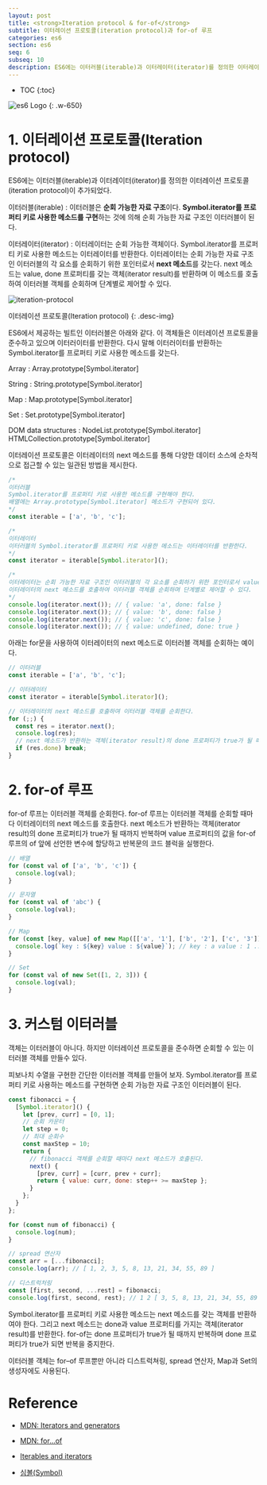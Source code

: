 ```yaml
---
layout: post
title: <strong>Iteration protocol & for-of</strong>
subtitle: 이터레이션 프로토콜(iteration protocol)과 for-of 루프
categories: es6
section: es6
seq: 6
subseq: 10
description: ES6에는 이터러블(iterable)과 이터레이터(iterator)를 정의한 이터레이션 프로토콜(iteration protocol)이 추가되었다. 이터러블은 순회 가능한 자료 구조이다. Symbol.iterator를 프로퍼티 키로 사용한 메소드를 구현하는 것에 의해 순회 가능한 자료 구조인 이터러블이 된다. 이터러블의 Symbol.iterator를 프로퍼티 키로 사용한 메소드는 이터레이터를 반환한다. 이터레이터는 순회 가능한 자료 구조인 이터러블의 요소를 탐색하기 위한 포인터이다.
---
```


* TOC
{:toc}

![es6 Logo](./img/es6.png)
{: .w-650}

# 1. 이터레이션 프로토콜(Iteration protocol)

ES6에는 이터러블(iterable)과 이터레이터(iterator)를 정의한 이터레이션 프로토콜(iteration protocol)이 추가되었다.

이터러블(iterable)
: 이터러블은 <strong>순회 가능한 자료 구조</strong>이다. <strong>Symbol.iterator를 프로퍼티 키로 사용한 메소드를 구현</strong>하는 것에 의해 순회 가능한 자료 구조인 이터러블이 된다.

이터레이터(iterator)
: 이터레이터는 순회 가능한 객체이다. Symbol.iterator를 프로퍼티 키로 사용한 메소드는 이터레이터를 반환한다. 이터레이터는 순회 가능한 자료 구조인 이터러블의 각 요소를 순회하기 위한 포인터로서 <strong>next 메소드</strong>를 갖는다. next 메소드는 value, done 프로퍼티를 갖는 객체(iterator result)를 반환하며 이 메소드를 호출하여 이터러블 객체를 순회하며 단계별로 제어할 수 있다.

![iteration-protocol](./img/iteration-protocol.png)

이터레이션 프로토콜(Iteration protocol)
{: .desc-img}

ES6에서 제공하는 빌트인 이터러블은 아래와 같다. 이 객체들은 이터레이션 프로토콜을 준수하고 있으며 이터러이터를 반환한다. 다시 말해 이터러이터를 반환하는 Symbol.iterator를 프로퍼티 키로 사용한 메소드를 갖는다.

Array
: Array.prototype[Symbol.iterator]

String
: String.prototype[Symbol.iterator]

Map
: Map.prototype[Symbol.iterator]

Set
: Set.prototype[Symbol.iterator]

DOM data structures
: NodeList.prototype[Symbol.iterator]
HTMLCollection.prototype[Symbol.iterator]

이터레이션 프로토콜은 이터레이터의 next 메소드를 통해 다양한 데이터 소스에 순차적으로 접근할 수 있는 일관된 방법을 제시한다.

```javascript
/*
이터러블
Symbol.iterator를 프로퍼티 키로 사용한 메소드를 구현해야 한다.
배열에는 Array.prototype[Symbol.iterator] 메소드가 구현되어 있다.
*/
const iterable = ['a', 'b', 'c'];

/*
이터레이터
이터러블의 Symbol.iterator를 프로퍼티 키로 사용한 메소드는 이터레이터를 반환한다.
*/
const iterator = iterable[Symbol.iterator]();

/*
이터레이터는 순회 가능한 자료 구조인 이터러블의 각 요소를 순회하기 위한 포인터로서 value, done 프로퍼티를 갖는 객체(iterator result)를 반환하는 next 메소드를 갖는 객체이다.
이터레이터의 next 메소드를 호출하여 이터러블 객체를 순회하며 단계별로 제어할 수 있다.
*/
console.log(iterator.next()); // { value: 'a', done: false }
console.log(iterator.next()); // { value: 'b', done: false }
console.log(iterator.next()); // { value: 'c', done: false }
console.log(iterator.next()); // { value: undefined, done: true }
```

아래는 for문을 사용하여 이터레이터의 next 메소드로 이터러블 객체를 순회하는 예이다.

```javascript
// 이터러블
const iterable = ['a', 'b', 'c'];

// 이터레이터
const iterator = iterable[Symbol.iterator]();

// 이터레이터의 next 메소드를 호출하여 이터러블 객체를 순회한다.
for (;;) {
  const res = iterator.next();
  console.log(res);
  // next 메소드가 반환하는 객체(iterator result)의 done 프로퍼티가 true가 될 때까지 반복한다.
  if (res.done) break;
}
```

# 2. for-of 루프

for-of 루프는 이터러블 객체를 순회한다. for-of 루프는 이터러블 객체를 순회할 때마다 이터레이터의 next 메소드를 호출한다. next 메소드가 반환하는 객체(iterator result)의 done 프로퍼티가 true가 될 때까지 반복하며 value 프로퍼티의 값을 for-of 루프의 of 앞에 선언한 변수에 할당하고 반복문의 코드 블럭을 실행한다.

```javascript
// 배열
for (const val of ['a', 'b', 'c']) {
  console.log(val);
}

// 문자열
for (const val of 'abc') {
  console.log(val);
}

// Map
for (const [key, value] of new Map([['a', '1'], ['b', '2'], ['c', '3']])) {
  console.log(`key : ${key} value : ${value}`); // key : a value : 1 ...
}

// Set
for (const val of new Set([1, 2, 3])) {
  console.log(val);
}
```

# 3. 커스텀 이터러블

객체는 이터러블이 아니다. 하지만 이터레이션 프로토콜을 준수하면 순회할 수 있는 이터러블 객체를 만들수 있다.

피보나치 수열을 구현한 간단한 이터러블 객체를 만들어 보자. Symbol.iterator를 프로퍼티 키로 사용하는 메소드를 구현하면 순회 가능한 자료 구조인 이터러블이 된다.

```javascript
const fibonacci = {
  [Symbol.iterator]() {
    let [prev, curr] = [0, 1];
    // 순회 카운터
    let step = 0;
    // 최대 순회수
    const maxStep = 10;
    return {
      // fibonacci 객체를 순회할 때마다 next 메소드가 호출된다.
      next() {
        [prev, curr] = [curr, prev + curr];
        return { value: curr, done: step++ >= maxStep };
      }
    };
  }
};

for (const num of fibonacci) {
  console.log(num);
}

// spread 연산자
const arr = [...fibonacci];
console.log(arr); // [ 1, 2, 3, 5, 8, 13, 21, 34, 55, 89 ]

// 디스트럭처링
const [first, second, ...rest] = fibonacci;
console.log(first, second, rest); // 1 2 [ 3, 5, 8, 13, 21, 34, 55, 89 ]
```

Symbol.iterator를 프로퍼티 키로 사용한 메소드는 next 메소드를 갖는 객체를 반환하여야 한다. 그리고 next 메소드는 done과 value 프로퍼티를 가지는 객체(iterator result)를 반환한다. for-of는 done 프로퍼티가 true가 될 때까지 반복하며 done 프로퍼티가 true가 되면 반복을 중지한다.

이터러블 객체는 for–of 루프뿐만 아니라 디스트럭쳐링, spread 연산자, Map과 Set의 생성자에도 사용된다.

# Reference

* [MDN: Iterators and generators](https://developer.mozilla.org/ko/docs/Web/JavaScript/Guide/Iterators_and_Generators)

* [MDN: for...of](https://developer.mozilla.org/ko/docs/Web/JavaScript/Reference/Statements/for...of)

* [Iterables and iterators](http://exploringjs.com/es6/ch_iteration.html)

* [심볼(Symbol)](./es6-symbol)

